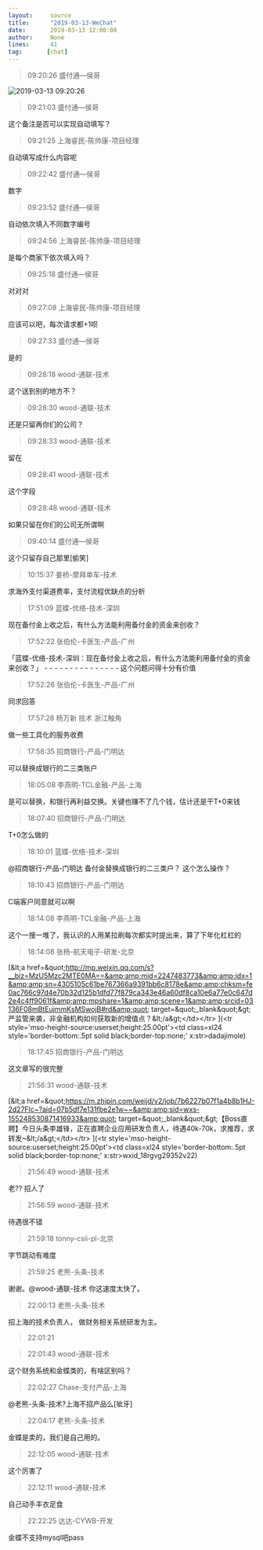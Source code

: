 ```yaml
---
layout:     source 
title:      "2019-03-13-WeChat"
date:       2019-03-13 12:00:00
author:     None
lines:      41 
tag:       [chat]
---
```

> 09:20:26  盛付通—侯哥  
   
![2019-03-13 09:20:26](http://static.cocolian.cn/img/20190313_092026.png) 
   
> 09:21:03  盛付通—侯哥  
   
这个备注是否可以实现自动填写？  
   
> 09:21:25  上海睿民-陈帅康-项目经理  
   
自动填写成什么内容呢  
   
> 09:22:42  盛付通—侯哥  
   
数字  
   
> 09:23:52  盛付通—侯哥  
   
自动依次填入不同数字编号  
   
> 09:24:56  上海睿民-陈帅康-项目经理  
   
是每个商家下依次填入吗？  
   
> 09:25:18  盛付通—侯哥  
   
对对对  
   
> 09:27:08  上海睿民-陈帅康-项目经理  
   
应该可以吧，每次请求都+1呗  
   
> 09:27:33  盛付通—侯哥  
   
是的  
   
> 09:28:18  wood-通联-技术  
   
这个送到别的地方不？  
   
> 09:28:30  wood-通联-技术  
   
还是只留再你们的公司？  
   
> 09:28:33  wood-通联-技术  
   
留在  
   
> 09:28:41  wood-通联-技术  
   
这个字段  
   
> 09:28:48  wood-通联-技术  
   
如果只留在你们的公司无所谓啊  
   
> 09:40:14  盛付通—侯哥  
   
这个只留存自己那里[偷笑]  
   
> 10:15:37  姜桥-摩拜单车-技术  
   
求海外支付渠道费率，支付流程优缺点的分析  
   
> 17:51:09  蓝蝶-优络-技术-深圳  
   
现在备付金上收之后，有什么方法能利用备付金的资金来创收？  
   
> 17:52:22  张伯伦-卡医生-产品-广州  
   
「蓝蝶-优络-技术-深圳：现在备付金上收之后，有什么方法能利用备付金的资金来创收？」 - - - - - - - - - - - - - - - 这个问题问得十分有价值    
   
> 17:52:26  张伯伦-卡医生-产品-广州  
   
同求回答  
   
> 17:57:28  杨万新 技术 浙江触角  
   
做一些工具化的服务收费  
   
> 17:58:35  招商银行-产品-门明达  
   
可以替换成银行的二三类账户  
   
> 18:05:08  李燕明-TCL金融-产品-上海  
   
是可以替换，和银行再利益交换。关键也赚不了几个钱，估计还是干T+0来钱  
   
> 18:07:40  招商银行-产品-门明达  
   
T+0怎么做的  
   
> 18:10:01  蓝蝶-优络-技术-深圳  
   
@招商银行-产品-门明达  备付金替换成银行的二三类户？ 这个怎么操作？  
   
> 18:10:43  招商银行-产品-门明达  
   
C端客户同意就可以啊  
   
> 18:14:08  李燕明-TCL金融-产品-上海  
   
这个一搜一堆了，我认识的人用某拉刷每次都实时提出来，算了下年化杠杠的  
   
> 18:14:08  张杨-航天电子-研发-北京  
   
[&amp;lt;a href=&amp;quot;http://mp.weixin.qq.com/s?__biz=MzU5Mzc2MTE0MA==&amp;amp;mid=2247483773&amp;amp;idx=1&amp;amp;sn=4305105c61be767366a9391bb6c8178e&amp;amp;chksm=fe0ac766c97d4e70b32d125b1dfd77f879ca343e46a60df8ca10e6a77e0c647d2e4c4ff9061f&amp;amp;mpshare=1&amp;amp;scene=1&amp;amp;srcid=03136F08mBtEujmmKsMSwojB#rd&amp;quot; target=&amp;quot;_blank&amp;quot;&amp;gt;严监管来袭，非金融机构如何获取新的增值点？&amp;lt;/a&amp;gt;&lt;/td&gt;&lt;/tr&gt;
](&lt;tr style='mso-height-source:userset;height:25.00pt'&gt;&lt;td class=xl24  style='border-bottom:.5pt solid black;border-top:none;' x:str&gt;dadajimole)  
   
> 18:17:45  招商银行-产品-门明达  
   
这文章写的很完整  
   
> 21:56:31  wood-通联-技术  
   
[&amp;lt;a href=&amp;quot;https://m.zhipin.com/weijd/v2/job/7b6227b07f1a4b8b1HJ-2d27Flc~?aid=07b5df7e131fbe2e1w~~&amp;amp;sid=wxs-155248530871416933&amp;quot; target=&amp;quot;_blank&amp;quot;&amp;gt;【Boss直聘】今日头条李雄锋，正在直聘企业应用研发负责人，待遇40k-70k，求推荐，求转发~&amp;lt;/a&amp;gt;&lt;/td&gt;&lt;/tr&gt;
](&lt;tr style='mso-height-source:userset;height:25.00pt'&gt;&lt;td class=xl24  style='border-bottom:.5pt solid black;border-top:none;' x:str&gt;wxid_18rgvg29352v22)  
   
> 21:56:49  wood-通联-技术  
   
老?? 招人了  
   
> 21:56:59  wood-通联-技术  
   
待遇很不错  
   
> 21:59:18  tonny-csii-pl-北京  
   
字节跳动有难度  
   
> 21:59:25  老熊-头条-技术  
   
谢谢。@wood-通联-技术  你这速度太快了。   
   
> 22:00:13  老熊-头条-技术  
   
招上海的技术负责人， 做财务相关系统研发为主。   
   
> 22:01:21    
   
> 22:01:43  wood-通联-技术  
   
这个财务系统和金蝶类的，有啥区别吗？  
   
> 22:02:27  Chase-支付产品-上海  
   
@老熊-头条-技术?上海不招产品么[呲牙]  
   
> 22:04:17  老熊-头条-技术  
   
金蝶是卖的，我们是自己用的。   
   
> 22:12:05  wood-通联-技术  
   
这个厉害了  
   
> 22:12:11  wood-通联-技术  
   
自己动手丰衣足食  
   
> 22:22:25  达达-CYWB-开发  
   
金蝶不支持mysql吧pass  
   

